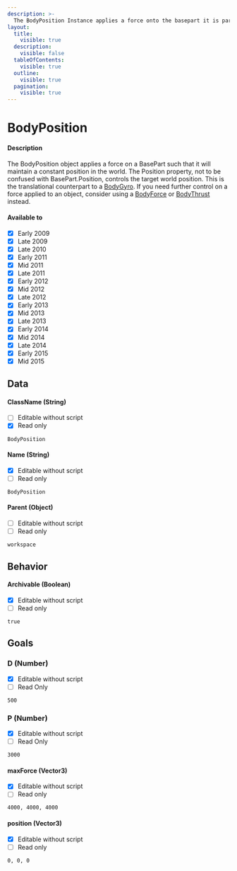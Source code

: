 ```yaml
---
description: >-
  The BodyPosition Instance applies a force onto the basepart it is parented to in such a way that it will maintain a constant position in the workspace.
layout:
  title:
    visible: true
  description:
    visible: false
  tableOfContents:
    visible: true
  outline:
    visible: true
  pagination:
    visible: true
---
```


# BodyPosition

#### Description

The BodyPosition object applies a force on a BasePart such that it will maintain a constant position in the world.
  The Position property, not to be confused with BasePart.Position, controls the target world position.
  This is the translational counterpart to a [BodyGyro](bodygyro.md). 
  If you need further control on a force applied to an object, consider using a [BodyForce](bodyforce.md) or [BodyThrust](bodythrust.md) instead.

#### Available to

* [x] Early 2009
* [x] Late 2009
* [x] Late 2010
* [x] Early 2011
* [x] Mid 2011
* [x] Late 2011
* [x] Early 2012
* [x] Mid 2012
* [x] Late 2012
* [x] Early 2013
* [x] Mid 2013
* [x] Late 2013
* [x] Early 2014
* [x] Mid 2014
* [x] Late 2014
* [x] Early 2015
* [x] Mid 2015

## Data

#### ClassName (String)

* [ ] Editable without script
* [x] Read only

```
BodyPosition
```

#### Name (String)

* [x] Editable without script
* [ ] Read only

```
BodyPosition
```

#### Parent (Object)

* [ ] Editable without script
* [ ] Read only

```
workspace
```

## Behavior

#### Archivable (Boolean)

* [x] Editable without script
* [ ] Read only

```
true
```

## Goals

### D (Number)

* [x] Editable without script
* [ ] Read Only
      
```
500
```

### P (Number)

* [x] Editable without script
* [ ] Read Only

```
3000
```

#### maxForce (Vector3)

* [x] Editable without script
* [ ] Read only

```
4000, 4000, 4000
```

#### position (Vector3)

* [x] Editable without script
* [ ] Read only

```
0, 0, 0
```
